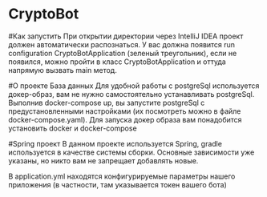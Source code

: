 # CryptoBot
#Как запустить
При открытии директории через IntelliJ IDEA проект должен автоматически распознаться. У вас должна появится run configuration CryptoBotApplication (зеленый треугольник), если не появился, можно пройти в класс CryptoBotApplication и оттуда напрямую вызвать main метод.

#О проекте
База данных
Для удобной работы с postgreSql используется докер-образ, вам не нужно самостоятельно устанавливать postgreSql. Выполнив docker-compose up, вы запустите postgreSql с предустановленными настройками (их посмотреть можно в файле docker-compose.yaml). Для запуска докер образа вам понадобится установить docker и docker-compose

#Spring проект
В данном проекте используется Spring, gradle используется в качестве системы сборки. Основные зависимости уже указаны, но никто вам не запрещает добавлять новые.

В application.yml находятся конфигурируемые параметры нашего приложения (в частности, там указывается токен вашего бота)
